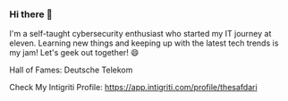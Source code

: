 ### Hi there 👋
I'm a self-taught cybersecurity enthusiast who started my IT journey at eleven. Learning new things and keeping up with the latest tech trends is my jam! Let's geek out together! 😄

Hall of Fames: 
  Deutsche Telekom

Check My Intigriti Profile: https://app.intigriti.com/profile/thesafdari 
